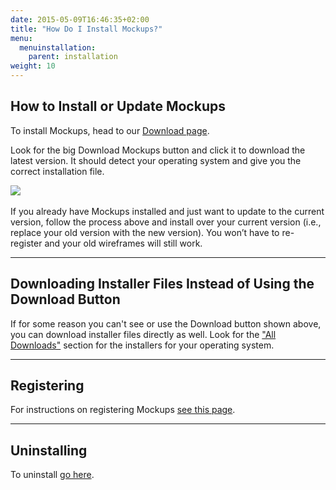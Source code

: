 ```yaml
---
date: 2015-05-09T16:46:35+02:00
title: "How Do I Install Mockups?"
menu:
  menuinstallation:
    parent: installation
weight: 10
---
```

## How to Install or Update Mockups

To install Mockups, head to our [Download page](https://balsamiq.com/download/).

Look for the big Download Mockups button and click it to download the latest version. It should detect your operating system and give you the correct installation file.

[![](https://media.balsamiq.com/img/support/installation/download-mockups.png)​](https://balsamiq.com/download/)

If you already have Mockups installed and just want to update to the current version, follow the process above and install over your current version (i.e., replace your old version with the new version). You won’t have to re-register and your old wireframes will still work.

* * *

## Downloading Installer Files Instead of Using the Download Button

If for some reason you can't see or use the Download button shown above, you can download installer files directly as well. Look for the ["All Downloads"](https://balsamiq.com/download/#direct) section for the installers for your operating system.

* * *

## Registering

For instructions on registering Mockups [see this page](/installation/register/).

* * *

## Uninstalling

To uninstall [go here](/installation/uninstall/).
